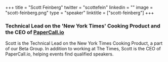 +++
title = "Scott Feinberg"
twitter = "scottefein"
linkedin = ""
image = "scott-feinberg.png"
type = "speaker"
linktitle = ["scott-feinberg"]
+++

<h3>Technical Lead on the 'New York Times' Cooking Product and the CEO of <a href="https://papercall.io" target="_blank">PaperCall.io</a></h3>

<p>Scott is the Technical Lead on the New York Times Cooking Product, a part of our Beta Group. In addition to working at The Times, Scott is the CEO of PaperCall.io, helping events find qualified speakers. </p>

<!-- Facebook Pixel Code -->
<script>
 !function(f,b,e,v,n,t,s)
 {if(f.fbq)return;n=f.fbq=function(){n.callMethod?
 n.callMethod.apply(n,arguments):n.queue.push(arguments)};
 if(!f._fbq)f._fbq=n;n.push=n;n.loaded=!0;n.version='2.0';
 n.queue=[];t=b.createElement(e);t.async=!0;
 t.src=v;s=b.getElementsByTagName(e)[0];
 s.parentNode.insertBefore(t,s)}(window, document,'script',
 'https://connect.facebook.net/en_US/fbevents.js');
 fbq('init', '627303307635674');
 fbq('track', 'PageView');
</script>
<noscript><img height="1" width="1" style="display:none"
 src="https://www.facebook.com/tr?id=627303307635674&ev=PageView&noscript=1"
/></noscript>
<!-- End Facebook Pixel Code -->